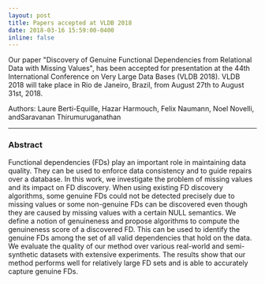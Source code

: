 ```yaml
---
layout: post
title: Papers accepted at VLDB 2018
date: 2018-03-16 15:59:00-0400
inline: false
---
```


Our paper "Discovery of Genuine Functional Dependencies from Relational Data with Missing Values",  has been accepted for presentation at the 44th International Conference on Very Large Data Bases (VLDB 2018). VLDB 2018 will take place in Rio de Janeiro, Brazil, from August 27th to August 31st, 2018.

Authors: Laure Berti-Equille, Hazar Harmouch, Felix Naumann, Noel Novelli, andSaravanan Thirumuruganathan 

***

### Abstract
Functional dependencies (FDs) play an important role in maintaining data quality. They can be used to enforce data consistency and to guide repairs over a database. In this work, we investigate the problem of missing values and its impact on FD discovery. When using existing FD discovery algorithms, some genuine FDs could not be detected precisely due to missing values or some non-genuine FDs can be discovered even though they are caused by missing values with a certain NULL semantics. We define a notion of genuineness and propose algorithms to compute the genuineness score of a discovered FD. This can be used to identify the genuine FDs among the set of all valid dependencies that hold on the data. We evaluate the quality of our method over various real-world and semi-synthetic datasets with extensive experiments. The results show that our method performs well for relatively large FD sets and is able to accurately capture genuine FDs.